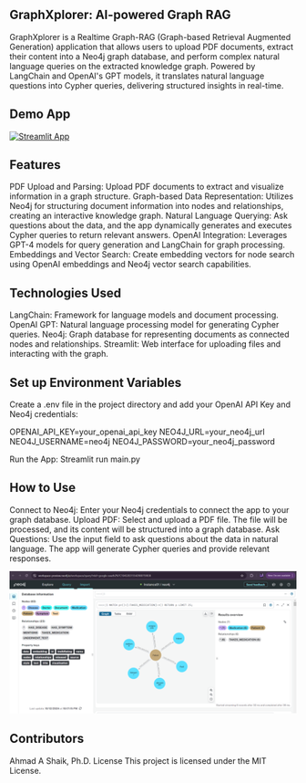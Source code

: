 ## GraphXplorer: AI-powered Graph RAG
GraphXplorer is a Realtime Graph-RAG (Graph-based Retrieval Augmented Generation) application that allows users to upload PDF documents, extract their content into a Neo4j graph database, and perform complex natural language queries on the extracted knowledge graph. Powered by LangChain and OpenAI's GPT models, it translates natural language questions into Cypher queries, delivering structured insights in real-time.

## Demo App

[![Streamlit App](https://static.streamlit.io/badges/streamlit_badge_black_white.svg)](https://iridium-ai-llama3.streamlit.app/)

## Features
PDF Upload and Parsing: Upload PDF documents to extract and visualize information in a graph structure.
Graph-based Data Representation: Utilizes Neo4j for structuring document information into nodes and relationships, creating an interactive knowledge graph.
Natural Language Querying: Ask questions about the data, and the app dynamically generates and executes Cypher queries to return relevant answers.
OpenAI Integration: Leverages GPT-4 models for query generation and LangChain for graph processing.
Embeddings and Vector Search: Create embedding vectors for node search using OpenAI embeddings and Neo4j vector search capabilities.

## Technologies Used
LangChain: Framework for language models and document processing.
OpenAI GPT: Natural language processing model for generating Cypher queries.
Neo4j: Graph database for representing documents as connected nodes and relationships.
Streamlit: Web interface for uploading files and interacting with the graph.

## Set up Environment Variables
Create a .env file in the project directory and add your OpenAI API Key and Neo4j credentials:

OPENAI_API_KEY=your_openai_api_key
NEO4J_URL=your_neo4j_url
NEO4J_USERNAME=neo4j
NEO4J_PASSWORD=your_neo4j_password

Run the App: Streamlit run main.py

## How to Use
Connect to Neo4j: Enter your Neo4j credentials to connect the app to your graph database.
Upload PDF: Select and upload a PDF file. The file will be processed, and its content will be structured into a graph database.
Ask Questions: Use the input field to ask questions about the data in natural language. The app will generate Cypher queries and provide relevant responses.

![Alt Text](GraphRAG-1.png)



## Contributors
Ahmad A Shaik, Ph.D.
License
This project is licensed under the MIT License.
